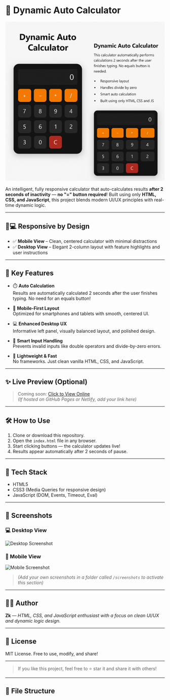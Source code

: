
# 🔢 Dynamic Auto Calculator
![Dynamic Auto Calculator Preview](./preview.png)

An intelligent, fully responsive calculator that auto-calculates results **after 2 seconds of inactivity** — **no "=" button required**! Built using only **HTML, CSS, and JavaScript**, this project blends modern UI/UX principles with real-time dynamic logic.

---

## 📱💻 Responsive by Design

- ✅ **Mobile View** – Clean, centered calculator with minimal distractions
- ✅ **Desktop View** – Elegant 2-column layout with feature highlights and user instructions

---

## 🚀 Key Features

- ⏱️ **Auto Calculation**  
  Results are automatically calculated 2 seconds after the user finishes typing. No need for an equals button!

- 📱 **Mobile-First Layout**  
  Optimized for smartphones and tablets with smooth, centered UI.

- 💻 **Enhanced Desktop UX**  
  Informative left panel, visually balanced layout, and polished design.

- 🧠 **Smart Input Handling**  
  Prevents invalid inputs like double operators and divide-by-zero errors.

- 🎯 **Lightweight & Fast**  
  No frameworks. Just clean vanilla HTML, CSS, and JavaScript.

---

## ✨ Live Preview (Optional)

> Coming soon: [Click to View Online](#)  
*(If hosted on GitHub Pages or Netlify, add your link here)*

---

## 🛠️ How to Use

1. Clone or download this repository.
2. Open the `index.html` file in any browser.
3. Start clicking buttons — the calculator updates live!
4. Results appear automatically after 2 seconds of pause.

---

## 🔧 Tech Stack

- HTML5
- CSS3 (Media Queries for responsive design)
- JavaScript (DOM, Events, Timeout, Eval)

---

## 📸 Screenshots

### 💻 Desktop View
![Desktop Screenshot](./screenshots/desktop.png)

### 📱 Mobile View
![Mobile Screenshot](./screenshots/mobile.png)

> *(Add your own screenshots in a folder called `/screenshots` to activate this section)*

---

## 🧑‍💻 Author

**Zk** — *HTML, CSS, and JavaScript enthusiast with a focus on clean UI/UX and dynamic logic design.*

---

## 📢 License

MIT License. Free to use, modify, and share!

---

> If you like this project, feel free to ⭐ star it and share it with others!


---

## 📂 File Structure

